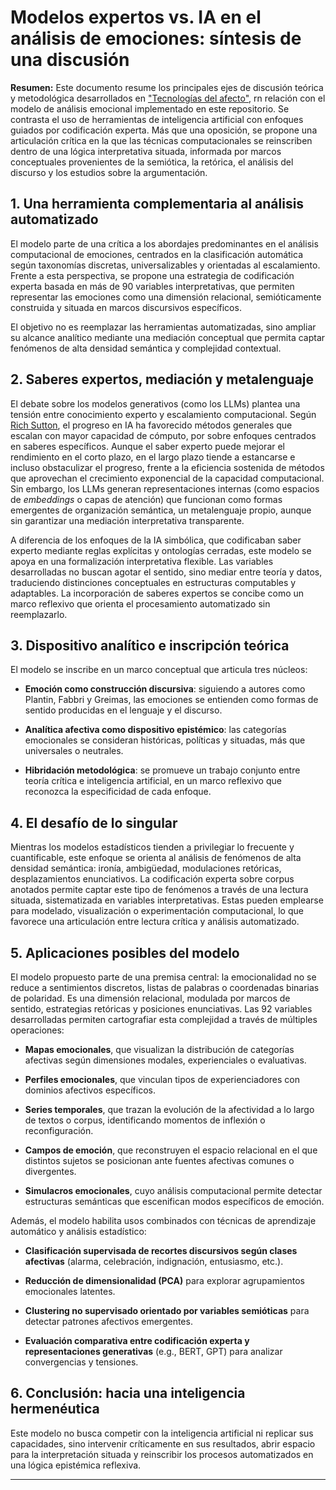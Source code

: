 # Modelos expertos vs. IA en el análisis de emociones: síntesis de una discusión

**Resumen:** Este documento resume los principales ejes de discusión teórica y metodológica desarrollados en ["Tecnologías del afecto"](https://github.com/alexdcolman/cartografia-afectiva/blob/main/tecnologias_del_afecto.md), rn relación con el modelo de análisis emocional implementado en este repositorio. Se contrasta el uso de herramientas de inteligencia artificial con enfoques guiados por codificación experta. Más que una oposición, se propone una articulación crítica en la que las técnicas computacionales se reinscriben dentro de una lógica interpretativa situada, informada por marcos conceptuales provenientes de la semiótica, la retórica, el análisis del discurso y los estudios sobre la argumentación.

## 1. Una herramienta complementaria al análisis automatizado

El modelo parte de una crítica a los abordajes predominantes en el análisis computacional de emociones, centrados en la clasificación automática según taxonomías discretas, universalizables y orientadas al escalamiento. Frente a esta perspectiva, se propone una estrategia de codificación experta basada en más de 90 variables interpretativas, que permiten representar las emociones como una dimensión relacional, semióticamente construida y situada en marcos discursivos específicos.

El objetivo no es reemplazar las herramientas automatizadas, sino ampliar su alcance analítico mediante una mediación conceptual que permita captar fenómenos de alta densidad semántica y complejidad contextual.

## 2. Saberes expertos, mediación y metalenguaje

El debate sobre los modelos generativos (como los LLMs) plantea una tensión entre conocimiento experto y escalamiento computacional. Según [Rich Sutton](http://www.incompleteideas.net/IncIdeas/BitterLesson.html), el progreso en IA ha favorecido métodos generales que escalan con mayor capacidad de cómputo, por sobre enfoques centrados en saberes específicos. Aunque el saber experto puede mejorar el rendimiento en el corto plazo, en el largo plazo tiende a estancarse e incluso obstaculizar el progreso, frente a la eficiencia sostenida de métodos que aprovechan el crecimiento exponencial de la capacidad computacional. Sin embargo, los LLMs generan representaciones internas (como espacios de *embeddings* o capas de atención) que funcionan como formas emergentes de organización semántica, un metalenguaje propio, aunque sin garantizar una mediación interpretativa transparente.

A diferencia de los enfoques de la IA simbólica, que codificaban saber experto mediante reglas explícitas y ontologías cerradas, este modelo se apoya en una formalización interpretativa flexible. Las variables desarrolladas no buscan agotar el sentido, sino mediar entre teoría y datos, traduciendo distinciones conceptuales en estructuras computables y adaptables. La incorporación de saberes expertos se concibe como un marco reflexivo que orienta el procesamiento automatizado sin reemplazarlo.

## 3. Dispositivo analítico e inscripción teórica

El modelo se inscribe en un marco conceptual que articula tres núcleos:

- **Emoción como construcción discursiva**: siguiendo a autores como Plantin, Fabbri y Greimas, las emociones se entienden como formas de sentido producidas en el lenguaje y el discurso.

- **Analítica afectiva como dispositivo epistémico**: las categorías emocionales se consideran históricas, políticas y situadas, más que universales o neutrales.

- **Hibridación metodológica**: se promueve un trabajo conjunto entre teoría crítica e inteligencia artificial, en un marco reflexivo que reconozca la especificidad de cada enfoque.

## 4. El desafío de lo singular

Mientras los modelos estadísticos tienden a privilegiar lo frecuente y cuantificable, este enfoque se orienta al análisis de fenómenos de alta densidad semántica: ironía, ambigüedad, modulaciones retóricas, desplazamientos enunciativos. La codificación experta sobre corpus anotados permite captar este tipo de fenómenos a través de una lectura situada, sistematizada en variables interpretativas. Estas pueden emplearse para modelado, visualización o experimentación computacional, lo que favorece una articulación entre lectura crítica y análisis automatizado.

## 5. Aplicaciones posibles del modelo

El modelo propuesto parte de una premisa central: la emocionalidad no se reduce a sentimientos discretos, listas de palabras o coordenadas binarias de polaridad. Es una dimensión relacional, modulada por marcos de sentido, estrategias retóricas y posiciones enunciativas. Las 92 variables desarrolladas permiten cartografiar esta complejidad a través de múltiples operaciones:

- **Mapas emocionales**, que visualizan la distribución de categorías afectivas según dimensiones modales, experienciales o evaluativas.

- **Perfiles emocionales**, que vinculan tipos de experienciadores con dominios afectivos específicos.

- **Series temporales**, que trazan la evolución de la afectividad a lo largo de textos o corpus, identificando momentos de inflexión o reconfiguración.

- **Campos de emoción**, que reconstruyen el espacio relacional en el que distintos sujetos se posicionan ante fuentes afectivas comunes o divergentes.

- **Simulacros emocionales**, cuyo análisis computacional permite detectar estructuras semánticas que escenifican modos específicos de emoción.

Además, el modelo habilita usos combinados con técnicas de aprendizaje automático y análisis estadístico:

- **Clasificación supervisada de recortes discursivos según clases afectivas** (alarma, celebración, indignación, entusiasmo, etc.).

- **Reducción de dimensionalidad (PCA)** para explorar agrupamientos emocionales latentes.

- **Clustering no supervisado orientado por variables semióticas** para detectar patrones afectivos emergentes.

- **Evaluación comparativa entre codificación experta y representaciones generativas** (e.g., BERT, GPT) para analizar convergencias y tensiones.

## 6. Conclusión: hacia una inteligencia hermenéutica

Este modelo no busca competir con la inteligencia artificial ni replicar sus capacidades, sino intervenir críticamente en sus resultados, abrir espacio para la interpretación situada y reinscribir los procesos automatizados en una lógica epistémica reflexiva.

---
